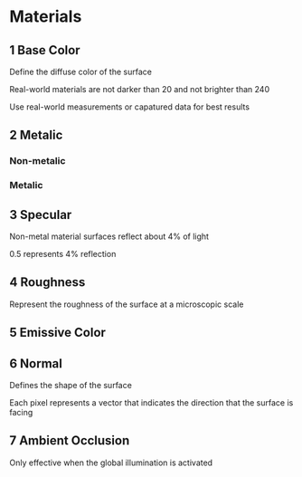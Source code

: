 # Materials

## 1 Base Color
Define the diffuse color of the surface

Real-world materials are not darker than 20 and not brighter than 240

Use real-world measurements or capatured data for best results

## 2 Metalic
### Non-metalic

### Metalic

## 3 Specular
Non-metal material surfaces reflect about 4% of light

0.5 represents 4% reflection

## 4 Roughness
Represent the roughness of the surface at a microscopic scale

## 5 Emissive Color

## 6 Normal
Defines the shape of the surface

Each pixel represents a vector that indicates the direction that the surface is facing

## 7 Ambient Occlusion
Only effective when the global illumination is activated
